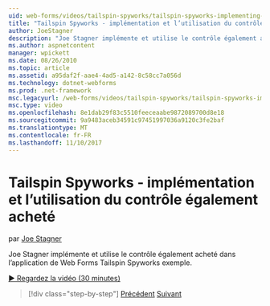 ```yaml
---
uid: web-forms/videos/tailspin-spyworks/tailspin-spyworks-implementing-and-using-the-also-purchased-control
title: "Tailspin Spyworks - implémentation et l’utilisation du contrôle également acheté | Documents Microsoft"
author: JoeStagner
description: "Joe Stagner implémente et utilise le contrôle également acheté dans l’application Web Forms Tailspin Spyworks."
ms.author: aspnetcontent
manager: wpickett
ms.date: 08/26/2010
ms.topic: article
ms.assetid: a95daf2f-aae4-4ad5-a142-8c58cc7a056d
ms.technology: dotnet-webforms
ms.prod: .net-framework
msc.legacyurl: /web-forms/videos/tailspin-spyworks/tailspin-spyworks-implementing-and-using-the-also-purchased-control
msc.type: video
ms.openlocfilehash: 8e1dab29f83c5510feeceaabe9872089700d8e18
ms.sourcegitcommit: 9a9483aceb34591c97451997036a9120c3fe2baf
ms.translationtype: MT
ms.contentlocale: fr-FR
ms.lasthandoff: 11/10/2017
---
```

<a name="tailspin-spyworks---implementing-and-using-the-also-purchased-control"></a>Tailspin Spyworks - implémentation et l’utilisation du contrôle également acheté
====================
par [Joe Stagner](https://github.com/JoeStagner)

Joe Stagner implémente et utilise le contrôle également acheté dans l’application de Web Forms Tailspin Spyworks exemple.

[&#9654; Regardez la vidéo (30 minutes)](https://channel9.msdn.com/Blogs/ASP-NET-Site-Videos/tailspin-spyworks-implementing-and-using-the-also-purchased-control)

>[!div class="step-by-step"]
[Précédent](tailspin-spyworks-creating-and-using-the-popular-products-control.md)
[Suivant](tailspin-spyworks-intro-ui-and-edm.md)
